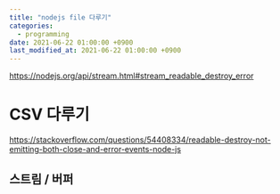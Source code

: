 ```yaml
---
title: "nodejs file 다루기"
categories:
  - programming
date: 2021-06-22 01:00:00 +0900
last_modified_at: 2021-06-22 01:00:00 +0900
---
```

https://nodejs.org/api/stream.html#stream_readable_destroy_error
# CSV 다루기
https://stackoverflow.com/questions/54408334/readable-destroy-not-emitting-both-close-and-error-events-node-js

## 스트림  / 버퍼